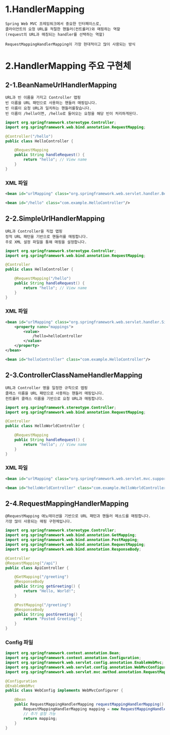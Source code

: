 # 1.HandlerMapping 
    Spring Web MVC 프레임워크에서 중요한 인터페이스로, 
    클라이언트의 요청 URL을 적절한 핸들러(컨트롤러)와 매핑하는 역할
    (request의 URL과 매칭되는 handler를 선택하는 역할)

    RequestMappingHandlerMapping이 가장 현대적이고 많이 사용되는 방식

# 2.HandlerMapping 주요 구현체
## 2-1.BeanNameUrlHandlerMapping
    URL과 빈 이름을 가지고 Controller 맵핑
    빈 이름을 URL 패턴으로 사용하는 핸들러 매핑입니다. 
    빈 이름이 요청 URL과 일치하는 핸들러를찾습니다.
    빈 이름이 /hello이면, /hello로 들어오는 요청을 해당 빈이 처리하게된다.

```java
import org.springframework.stereotype.Controller;
import org.springframework.web.bind.annotation.RequestMapping;

@Controller("/hello")
public class HelloController {

    @RequestMapping
    public String handleRequest() {
        return "hello"; // View name
    }
}
```

### XML 파일
```XML
<bean id="urlMapping" class="org.springframework.web.servlet.handler.BeanNameUrlHandlerMapping"/>

<bean id="/hello" class="com.example.HelloController"/>
```

## 2-2.SimpleUrlHandlerMapping
    URL과 Controller을 직접 맵핑
    정적 URL 패턴을 기반으로 핸들러를 매핑합니다. 
    주로 XML 설정 파일을 통해 매핑을 설정합니다.
    
```java
import org.springframework.stereotype.Controller;
import org.springframework.web.bind.annotation.RequestMapping;

@Controller
public class HelloController {

    @RequestMapping("/hello")
    public String handleRequest() {
        return "hello"; // View name
    }
}
```
### XML 파일
```XML
<bean id="urlMapping" class="org.springframework.web.servlet.handler.SimpleUrlHandlerMapping">
    <property name="mappings">
        <value>
            /hello=helloController
        </value>
    </property>
</bean>

<bean id="helloController" class="com.example.HelloController"/>
```

## 2-3.ControllerClassNameHandlerMapping
    URL과 Controller 명을 일정한 규칙으로 맵핑
    클래스 이름을 URL 패턴으로 사용하는 핸들러 매핑입니다. 
    컨트롤러 클래스 이름을 기반으로 요청 URL과 매핑합니다.
```java
import org.springframework.stereotype.Controller;
import org.springframework.web.bind.annotation.RequestMapping;

@Controller
public class HelloWorldController {

    @RequestMapping
    public String handleRequest() {
        return "hello"; // View name
    }
}
```
### XML 파일
```XML
<bean id="urlMapping" class="org.springframework.web.servlet.mvc.support.ControllerClassNameHandlerMapping"/>

<bean id="helloWorldController" class="com.example.HelloWorldController"/>
```


## 2-4.RequestMappingHandlerMapping 
    @RequestMapping 애노테이션을 기반으로 URL 패턴과 핸들러 메소드를 매핑합니다.
    가장 많이 사용되는 매핑 구현체입니다.

```java
import org.springframework.stereotype.Controller;
import org.springframework.web.bind.annotation.GetMapping;
import org.springframework.web.bind.annotation.PostMapping;
import org.springframework.web.bind.annotation.RequestMapping;
import org.springframework.web.bind.annotation.ResponseBody;

@Controller
@RequestMapping("/api")
public class ApiController {

    @GetMapping("/greeting")
    @ResponseBody
    public String getGreeting() {
        return "Hello, World!";
    }

    @PostMapping("/greeting")
    @ResponseBody
    public String postGreeting() {
        return "Posted Greeting!";
    }
}
```
### Config 파일
```java
import org.springframework.context.annotation.Bean;
import org.springframework.context.annotation.Configuration;
import org.springframework.web.servlet.config.annotation.EnableWebMvc;
import org.springframework.web.servlet.config.annotation.WebMvcConfigurer;
import org.springframework.web.servlet.mvc.method.annotation.RequestMappingHandlerMapping;

@Configuration
@EnableWebMvc
public class WebConfig implements WebMvcConfigurer {

    @Bean
    public RequestMappingHandlerMapping requestMappingHandlerMapping() {
        RequestMappingHandlerMapping mapping = new RequestMappingHandlerMapping();
        // 추가 설정 가능
        return mapping;
    }
}
```

